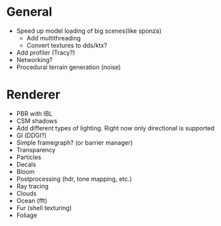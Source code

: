 # General
* Speed up model loading of big scenes(like sponza)
	- Add multithreading
	- Convert textures to dds/ktx?
* Add profiler (Tracy?)
* Networking?
* Procedural terrain generation (noise)

# Renderer
* PBR with IBL
* CSM shadows
* Add different types of lighting. Right now only directional is supported
* GI (DDGI?)
* Simple framegraph? (or barrier manager)
* Transparency
* Particles
* Decals
* Bloom
* Postprocessing (hdr, tone mapping, etc.)
* Ray tracing
* Clouds
* Ocean (fft)
* Fur (shell texturing)
* Foliage
